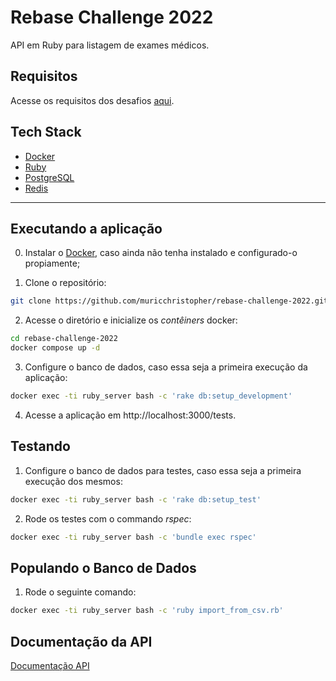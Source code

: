 # Rebase Challenge 2022

API em Ruby para listagem de exames médicos.

## Requisitos

Acesse os requisitos dos desafios [aqui](https://git.campuscode.com.br/core-team/rebase-challenge-2022).

## Tech Stack

- [Docker](https://www.docker.com/)
- [Ruby](https://www.ruby-lang.org/pt/)
- [PostgreSQL](https://www.postgresql.org/)
- [Redis](https://redis.io/)

<hr>


## Executando a aplicação

0. Instalar o [Docker](https://docs.docker.com/engine/install/), caso ainda não tenha instalado e configurado-o propiamente;

1. Clone o repositório:

```bash
git clone https://github.com/muricchristopher/rebase-challenge-2022.git
```

2. Acesse o diretório e inicialize os _contêiners_ docker:

```bash
cd rebase-challenge-2022
docker compose up -d
```

3. Configure o banco de dados, caso essa seja a primeira execução da aplicação:

```bash
docker exec -ti ruby_server bash -c 'rake db:setup_development'
```

4. Acesse a aplicação em http://localhost:3000/tests.


## Testando

1. Configure o banco de dados para testes, caso essa seja a primeira execução dos mesmos:

```bash
docker exec -ti ruby_server bash -c 'rake db:setup_test'
```

2. Rode os testes com o commando _rspec_:

```bash
docker exec -ti ruby_server bash -c 'bundle exec rspec'
```


## Populando o Banco de Dados

1. Rode o seguinte comando:

```bash
docker exec -ti ruby_server bash -c 'ruby import_from_csv.rb'
```


## Documentação da API

[Documentação API](API.md)

